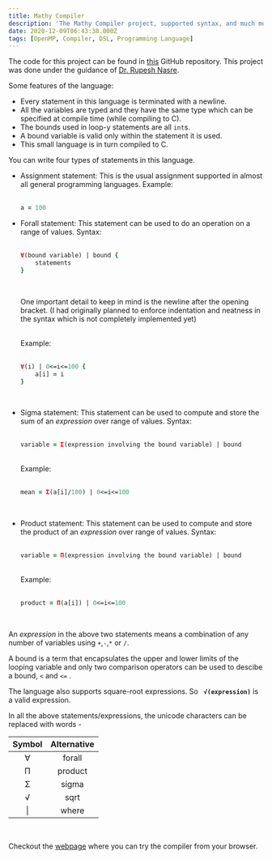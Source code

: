 ```yaml
---
title: Mathy Compiler
description: 'The Mathy Compiler project, supported syntax, and much more!'
date: 2020-12-09T06:43:38.000Z
tags: [OpenMP, Compiler, DSL, Programming Language]
---
```


The code for this project can be found in [this](https://github.com/adharshkamath/Mathy-Compiler) GitHub repository. This project was done under the guidance of [Dr. Rupesh Nasre](https://www.cse.iitm.ac.in/~rupesh/).

Some features of the language:

- Every statement in this language is terminated with a newline.
- All the variables are typed and they have the same type which can be specified at compile time (while compiling to C).
- The bounds used in loop-y statements are all `int`s.
- A bound variable is valid only within the statement it is used.
- This small language is in turn compiled to C.


You can write four types of statements in this language.
- Assignment statement: This is the usual assignment supported in almost all general programming languages. 
    Example: <br><br>
    ```prolog
    a = 100
    ```

- Forall statement: This statement can be used to do an operation on a range of values. 
    Syntax: <br><br>
    ```prolog
    ∀(bound variable) | bound {
        statements
    }
    ```
    <br>

    One important detail to keep in mind is the newline after the opening bracket. 
    (I had originally planned to enforce indentation and neatness in the syntax which is not completely implemented yet)

    <br>
    Example: <br><br>

    ```prolog
    ∀(i) | 0<=i<=100 {
        a[i] = i
    }
    ```
    <br>

- Sigma statement: This statement can be used to compute and store the sum of an *expression* over range of values.
    Syntax: <br><br>
    ```prolog
    variable = Σ(expression involving the bound variable) | bound
    ```
    <br>
    Example: <br><br>

    ```prolog
    mean = Σ(a[i]/100) | 0<=i<=100
    ```
    <br>

- Product statement: This statement can be used to compute and store the product of an *expression* over range of values.
    Syntax: <br><br>
    ```prolog
    variable = Π(expression involving the bound variable) | bound
    ```
    <br>
    Example: <br><br>

    ```prolog
    product = Π(a[i]) | 0<=i<=100
    ``` 
    <br>
An  *expression* in the above two statements means a combination of any number of variables using `+`,`-`,`*` or `/`.

A bound is a term that encapsulates the upper and lower limits of the looping variable and only two comparison operators can be used to descibe a bound, `<` and `<=` . 

The language also supports square-root expressions. So  **` √(expression)`** is a valid expression.

In all the above statements/expressions, the unicode characters can be replaced with words - 

| Symbol |  Alternative |
| :---: | :----: |
| ∀ | forall |
| Π | product |
| Σ | sigma |
| √ | sqrt |
| \| | where|

<br>

Checkout the [webpage](posts/mathy-compiler-demo) where you can try the compiler from your browser.


